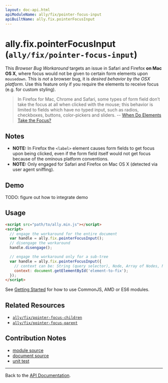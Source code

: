 ```yaml
---
layout: doc-api.html
apiModuleName: ally/fix/pointer-focus-input
apiBuiltName: ally.fix.pointerFocusInput
---
```


# ally.fix.pointerFocusInput (`ally/fix/pointer-focus-input`)

This *Browser Bug Workaround* targets an issue in Safari and Firefox **on Mac OS X**, where focus would not be given to certain form elements upon `mousedown`. This is *not* a browser bug, it is *desired behavior by the OSX platform*. Use this feature only if you require the elements to receive focus (e.g. for custom styling).

> In Firefox for Mac, Chrome and Safari, some types of form field don’t take the focus at all when clicked with the mouse; this behavior is limited to fields which have no typed input, such as radios, checkboxes, buttons, color-pickers and sliders.
> -- [When Do Elements Take the Focus?](http://www.sitepoint.com/when-do-elements-take-the-focus/)


## Notes

* **NOTE:** In Firefox the `<label>` element causes form fields to get focus upon being clicked, even if the form field itself would not get focus because of the ominous platform conventions.
* **NOTE:** Only engaged for Safari and Firefox on Mac OS X (detected via user agent sniffing).


## Demo

TODO: figure out how to integrate demo


## Usage

```html
<script src="path/to/ally.min.js"></script>
<script>
  // engage the workaround for the entire document
  var handle = ally.fix.pointerFocusInput();
  // disengage the workaround
  handle.disengage();

  // engage the workaround only for a sub-tree
  var handle = ally.fix.pointerFocusInput({
    // context can be: String (query selector), Node, Array of Nodes, NodeList, HTMLCollection
    context: document.getElementById('element-to-fix');
  });
</script>
```

See [Getting Started](../../getting-started.md) for how to use CommonJS, AMD or ES6 modules.


## Related Resources

* [`ally/fix/pointer-focus-children`](pointer-focus-children.md)
* [`ally/fix/pointer-focus-parent`](pointer-focus-parent.md)


## Contribution Notes

* [module source](https://github.com/medialize/ally.js/blob/master/src/fix/pointer-focus-input.js)
* [document source](https://github.com/medialize/ally.js/blob/master/docs/api/fix/pointer-focus-input.md)
* [unit test](https://github.com/medialize/ally.js/blob/master/test/unit/fix.pointer-focus-input.test.js)


---

Back to the [API Documentation](../README.md).

